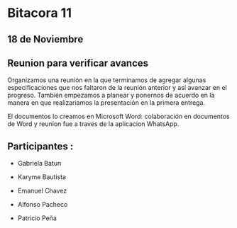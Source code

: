 # Bitacora 11

## 18 de Noviembre

## Reunion para verificar avances

Organizamos una reunión en la que terminamos de agregar algunas especificaciones
que nos faltaron de la reunión anterior y así avanzar en el progreso.
También empezamos a planear y ponernos de acuerdo en la manera en que realizariamos la presentación 
en la primera entrega.

El documentos lo creamos en 
Microsoft Word: colaboración en documentos de Word y
reunion fue a traves de la aplicacion WhatsApp.

## Participantes :

- Gabriela Batun

- Karyme Bautista

- Emanuel Chavez

- Alfonso Pacheco

- Patricio Peña

